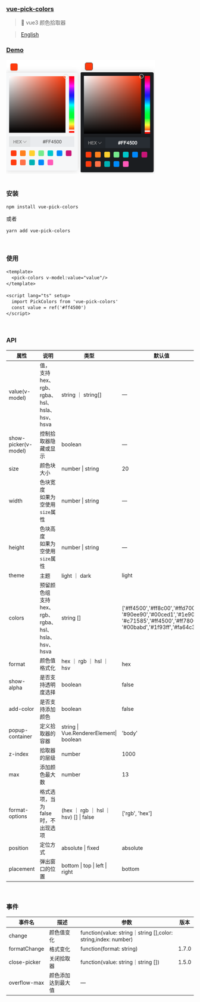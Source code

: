 ### [vue-pick-colors](https://github.com/qiuzongyuan/vue-pick-colors)

>  🎉 vue3 颜色拾取器

> [English](https://github.com/qiuzongyuan/vue-pick-colors/blob/main/README-en.md)

### [Demo](https://qiuzongyuan.github.io/vue-pick-colors/zh/use.html)

<div style="display: flex">
    <img src="./images/effect-light.png" style="width:200px;" />
    <img src="./images/effect-dark.png" style="width:200px;" />
</div>



<br/>

### 安装

```
npm install vue-pick-colors
```

或者

```
yarn add vue-pick-colors
```

<br/>

### 使用

```
<template>
  <pick-colors v-model:value="value"/>
</template>

<script lang="ts" setup>
  import PickColors from 'vue-pick-colors'
  const value = ref('#ff4500')
</script>
```

<br/>

### API

| 属性                 | 说明                                                    | 类型                                    | 默认值                                                       | 版本  |
| -------------------- | ------------------------------------------------------- | --------------------------------------- | ------------------------------------------------------------ | ----- |
| value(v-model)       | 值，<br/>支持hex、rgb、rgba、hsl、hsla、hsv、hsva       | string ｜ string[]                      | —                                                            |       |
| show-picker(v-model) | 控制拾取器隐藏或显示                                    | boolean                                 | —                                                            | 1.5.0 |
| size                 | 颜色块大小                                              | number \| string                        | 20                                                           |       |
| width                | 色块宽度<br />如果为空使用 `size`属性                   | number \| string                        | —                                                            | 1.5.0 |
| height               | 色块高度<br />如果为空使用 `size`属性                   | number \| string                        | —                                                            | 1.5.0 |
| theme                | 主题                                                    | light ｜ dark                           | light                                                        |       |
| colors               | 预留颜色组<br/>支持hex、rgb、rgba、hsl、hsla、hsv、hsva | string []                               | ['#ff4500','#ff8c00','#ffd700', '#90ee90','#00ced1','#1e90ff', '#c71585','#ff4500','#ff7800', '#00babd','#1f93ff','#fa64c3'] |       |
| format               | 颜色值格式化                                            | hex ｜ rgb ｜ hsl ｜ hsv                | hex                                                          |       |
| show-alpha           | 是否支持透明度选择                                      | boolean                                 | false                                                        |       |
| add-color            | 是否支持添加颜色                                        | boolean                                 | false                                                        |       |
| popup-container      | 定义拾取器的容器                                        | string \| Vue.RendererElement\| boolean | 'body'                                                       | 1.5.0 |
| z-index              | 拾取器的层级                                            | number                                  | 1000                                                         | 1.5.0 |
| max                  | 添加颜色最大数                                          | number                                  | 13                                                           |       |
| format-options       | 格式选项，当为false时，不出现选项                       | (hex ｜ rgb ｜ hsl ｜ hsv) [] \| false  | ['rgb', 'hex']                                 | 1.7.0 |
| position             | 定位方式                                                | absolute \| fixed                       | absolute                                                     | 1.7.0 |
| placement            | 弹出窗口的位置                                          | bottom \| top \| left \| right          | bottom                                                       | 1.7.0 |

<br/>

### 事件

| 事件名       | 描述               | 参数                                                         | 版本  |
| ------------ | ------------------ | ------------------------------------------------------------ | ----- |
| change       | 颜色值变化         | function(value: string｜string [],color: string,index: number) |       |
| formatChange | 格式变化           | function(format: string)                                     | 1.7.0 |
| close-picker | 关闭拾取器         | function(value: string｜string [])                           | 1.5.0 |
| overflow-max | 颜色添加达到最大值 | —                                                            |       |

